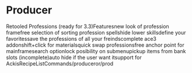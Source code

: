 # Producer

Retooled Professions (ready for 3.3)Featuresnew look of profession framefree selection of sorting profession spellshide lower skillsdefine your favoritessave the professions of all your freindscomplete ace3 addonshift+click for materialsquick swap professionsfree anchor point for mainframesearch optionlock posibility on submenupickup items from bank slots (incomplete)auto hide if the user want itsupport for AckisRecipeListCommands/produceror/prod
